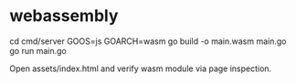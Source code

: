 # webassembly

cd cmd/server
GOOS=js GOARCH=wasm go build -o main.wasm main.go
go run main.go

Open assets/index.html and verify wasm module via page inspection. 
